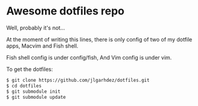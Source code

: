 Awesome dotfiles repo
=====================

Well, probably it's not...

At the moment of writing this lines, there is only config of two of my dotfile
apps, Macvim and Fish shell.

Fish shell config is under config/fish, And Vim config is under vim.

To get the dotfiles:

```bash
$ git clone https://github.com/jlgarhdez/dotfiles.git
$ cd dotfiles
$ git submodule init
$ git submodule update
```
